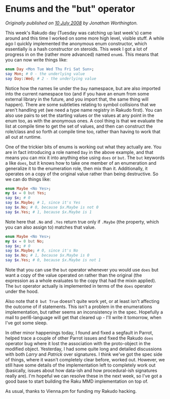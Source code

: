 # Enums and the &quot;but&quot; operator
    
*Originally published on [10 July 2008](https://use-perl.github.io/user/JonathanWorthington/journal/36895/) by Jonathan Worthington.*

This week's Rakudo day (Tuesday was catching up last week's) came around and this time I worked on some more high level, visible stuff. A while ago I quickly implemented the anonymous enum constructor, which essentially is a hash constructor on steroids. This week I got a lot of progress in on the (rather more advanced) named `enum`s. This means that you can now write things like:

```` raku
enum Day <Mon Tue Wed Thu Fri Sat Sun>;
say Mon; # 0 - the underlying value
say Day::Wed; # 2 - the underlying value
````

Notice how the names lie under the `Day` namespace, but are also imported into the current namespace too (and if you have an enum from some external library in the future, and you import that, the same thing will happen). There are some subtleties relating to symbol collisions that we aren't handling yet (we need a type name registry in Rakudo first). You can also use pairs to set the starting values or the values at any point in the enum too, as with the anonymous ones. A cool thing is that we evaluate the list at compile time to get the set of values, and then can construct the role/class and so forth at compile time too, rather than having to work that all out at runtime.

One of the trickier bits of enums is working out what they actually are. You are in fact introducing a role named `Day` in the above example, and that means you can mix it into anything else using `does` or `but`. The `but` keywords a like `does`, but it knows how to take one member of an enumeration and generalize it to the enumeration role, then mix than it. Additionally, it operates on a copy of the original value rather than being destructive. So we can do things like:

```` raku
enum Maybe <No Yes>;
my $x = 0 but Yes;
say $x; # 0
say $x.Maybe; # 1, since it's Yes
say $x.No; # 0, because $x.Maybe is not 0
say $x.Yes; # 1, because $x.Maybe is 1
````

Note here that `.No` and `.Yes` return true only if `.Maybe` (the property, which you can also assign to) matches that value.

```` raku
enum Maybe <No Yes>;
my $x = 0 but No;
say $x; # 0
say $x.Maybe; # 0, since it's No
say $x.No; # 1, because $x.Maybe is 0
say $x.Yes; # 0, because $x.Maybe is not 1
````

Note that you can use the `but` operator whenever you would use `does` but want a copy of the value operated on rather than the original (the expression as a whole evaluates to the copy that had the mixin applied). The `but` operator actually is implemented in terms of the `does` operator under the hood.

Also note that `0 but True` doesn't quite work yet, or at least isn't affecting the outcome of if statements. This isn't a problem in the enumerations implementation, but rather seems an inconsistency in the spec. Hopefully a mail to perl6-language will get that cleared up - I'll write it tomorrow, when I've got some sleep.

In other minor happenings today, I found and fixed a segfault in Parrot, helped trace a couple of other Parrot issues and fixed the Rakudo `does` operator bug where it lost the association with the proto-object in the modified object. Yesterday, I had some quite long and detailed discussions with both *Larry* and *Patrick* over signatures. I think we've got the spec side of things, where it wasn't completely clear before, worked out. However, we still have some details of the implementation left to completely work out (basically, issues about how data-ish and how procedural-ish signatures really are). I'm hopeful we can resolve these in the next week, so I've got a good base to start building the Raku MMD implementation on top of.

As usual, thanks to Vienna.pm for funding my Rakudo hacking.
